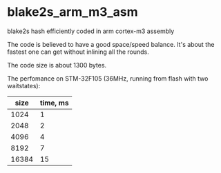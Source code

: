 # blake2s_arm_m3_asm
blake2s hash efficiently coded in arm cortex-m3 assembly

The code is believed to have a good space/speed balance. 
It's about the fastest one can get without inlining all the rounds.

The code size is about 1300 bytes.


The perfomance on STM-32F105 (36MHz, running from flash with two waitstates):

|size | time, ms |
|---|---|
|1024 | 1|
|2048 | 2|
|4096 | 4|
|8192 | 7|
| 16384 | 15|
